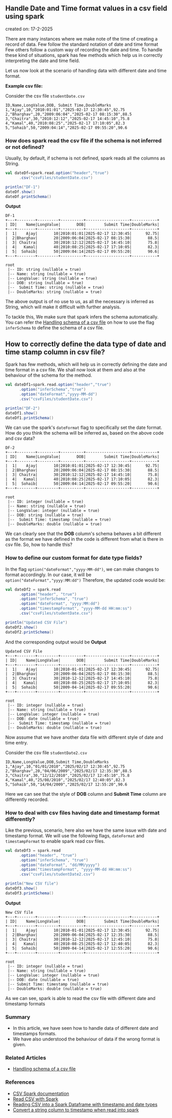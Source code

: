 ## Handle Date and Time format values in a csv field using spark

created on: 17-2-2025

There are many instances where we make note of the time of creating a record of data. Few follow the standard notation of date and time format
Few others follow a custom way of recording the date and time. To handle these kind of situations, spark has few methods which help us in correctly interpreting the date and time field.


Let us now look at the scenario of handling data with different date and time format.

**Example csv file:** 

Consider the csv file `studentDate.csv`
```csv
ID,Name,LongValue,DOB, Submit Time,DoubleMarks
1,"Ajay",10,"2010:01:01","2025-02-17 12:30:45",92.75
2,"Bharghav",20,"2009:06:04","2025-02-17 08:15:30",88.5
3,"Chaitra",30,"2010:12:12","2025-02-17 14:45:10",75.8
4,"Kamal",40,"2010:08:25","2025-02-17 17:10:05",82.3
5,"Sohaib",50,"2009:04:14","2025-02-17 09:55:20",90.6
```

### How does spark read the csv file if the schema is not inferred or not defined?
Usually, by default, if schema is not defined, spark reads all the columns as String.
```scala
val dateDf=spark.read.option("header","true")
      .csv("csvFiles/studentDate.csv")

println("DF-1")
dateDf.show()
dateDf.printSchema()
```
**Output**
```text
DF-1
+---+--------+---------+----------+-------------------+-----------+
| ID|    Name|LongValue|       DOB|        Submit Time|DoubleMarks|
+---+--------+---------+----------+-------------------+-----------+
|  1|    Ajay|       10|2010:01:01|2025-02-17 12:30:45|      92.75|
|  2|Bharghav|       20|2009:06:04|2025-02-17 08:15:30|       88.5|
|  3| Chaitra|       30|2010:12:12|2025-02-17 14:45:10|       75.8|
|  4|   Kamal|       40|2010:08:25|2025-02-17 17:10:05|       82.3|
|  5|  Sohaib|       50|2009:04:14|2025-02-17 09:55:20|       90.6|
+---+--------+---------+----------+-------------------+-----------+

root
 |-- ID: string (nullable = true)
 |-- Name: string (nullable = true)
 |-- LongValue: string (nullable = true)
 |-- DOB: string (nullable = true)
 |--  Submit Time: string (nullable = true)
 |-- DoubleMarks: string (nullable = true)
```
The above output is of no use to us, as all the necessary is inferred as String, which will make it difficult with further analysis.

To tackle this, We make sure that spark infers the schema automatically. You can refer the [Handling schema of a csv file](csv-file-schema-handling.md) on how to use the flag `inferSchema` to define the schema of a csv file.

## How to correctly define the data type of date and time stamp column in csv file?

Spark has few methods, which will help us in correctly defining the date and time format in a csv file.
We shall now look at them and also at the behaviour of the schema for the method.

```scala
val dateDf1=spark.read.option("header","true")
      .option("inferSchema","true")
      .option("dateFormat","yyyy-MM-dd")
      .csv("csvFiles/studentDate.csv")

println("DF-2")
dateDf1.show()
dateDf1.printSchema()
```
We can use the spark's `dateFormat` flag to specifically set the date format.
How do you think the schema will be inferred as, based on the above code and csv data?
```text
DF-2
+---+--------+---------+----------+-------------------+-----------+
| ID|    Name|LongValue|       DOB|        Submit Time|DoubleMarks|
+---+--------+---------+----------+-------------------+-----------+
|  1|    Ajay|       10|2010:01:01|2025-02-17 12:30:45|      92.75|
|  2|Bharghav|       20|2009:06:04|2025-02-17 08:15:30|       88.5|
|  3| Chaitra|       30|2010:12:12|2025-02-17 14:45:10|       75.8|
|  4|   Kamal|       40|2010:08:25|2025-02-17 17:10:05|       82.3|
|  5|  Sohaib|       50|2009:04:14|2025-02-17 09:55:20|       90.6|
+---+--------+---------+----------+-------------------+-----------+

root
 |-- ID: integer (nullable = true)
 |-- Name: string (nullable = true)
 |-- LongValue: integer (nullable = true)
 |-- DOB: string (nullable = true)
 |--  Submit Time: timestamp (nullable = true)
 |-- DoubleMarks: double (nullable = true)
```
We can clearly see that the **DOB** column's schema behaves a bit different as the format we have defined in the code is different from what is there in csv file. 
So, how to handle this?

### How to define our custom format for date type fields?
In the flag `option("dateFormat","yyyy-MM-dd")`, we can make changes to format accordingly. In our case, it will be `option("dateFormat","yyyy:MM:dd")`
Therefore, the updated code would be:
```scala
val dateDf2 = spark.read
      .option("header", "true")
      .option("inferSchema", "true")
      .option("dateFormat", "yyyy:MM:dd")
      .option("timestampFormat", "yyyy-MM-dd HH:mm:ss")
      .csv("csvFiles/studentDate.csv")

println("Updated CSV File")
dateDf2.show()
dateDf2.printSchema()
```
And the corresponding output would be 
**Output**
```text
Updated CSV File
+---+--------+---------+----------+-------------------+-----------+
| ID|    Name|LongValue|       DOB|        Submit Time|DoubleMarks|
+---+--------+---------+----------+-------------------+-----------+
|  1|    Ajay|       10|2010-01-01|2025-02-17 12:30:45|      92.75|
|  2|Bharghav|       20|2009-06-04|2025-02-17 08:15:30|       88.5|
|  3| Chaitra|       30|2010-12-12|2025-02-17 14:45:10|       75.8|
|  4|   Kamal|       40|2010-08-25|2025-02-17 17:10:05|       82.3|
|  5|  Sohaib|       50|2009-04-14|2025-02-17 09:55:20|       90.6|
+---+--------+---------+----------+-------------------+-----------+

root
 |-- ID: integer (nullable = true)
 |-- Name: string (nullable = true)
 |-- LongValue: integer (nullable = true)
 |-- DOB: date (nullable = true)
 |--  Submit Time: timestamp (nullable = true)
 |-- DoubleMarks: double (nullable = true)
```

Now assume that we have another data file with different style of date and time entry.

Consider the csv file `studentDate2.csv`
```csv
ID,Name,LongValue,DOB,Submit Time,DoubleMarks
1,"Ajay",10,"01/01/2010","2025/02/17 12:30:45",92.75
2,"Bharghav",20,"04/06/2009","2025/02/17 12:35:30",88.5
3,"Chaitra",30,"12/12/2010","2025/02/17 12:45:10",75.8
4,"Kamal",40,"25/08/2010","2025/02/17 12:40:05",82.3
5,"Sohaib",50,"14/04/2009","2025/02/17 12:55:20",90.6
```
Here we can see that the style of **DOB** column and **Submit Time** column are differently recorded.

### How to deal with csv files having date and timestamp format differently?

Like the previous, scenario, here also we have the same issue with date and timestamp format. We will use the following flags, `dateFormat` and `timestampFormat` to enable spark read csv files.
```scala
val dateDf3 = spark.read
      .option("header", "true")
      .option("inferSchema", "true")
      .option("dateFormat", "dd/MM/yyyy")
      .option("timestampFormat", "yyyy-MM-dd HH:mm:ss")
      .csv("csvFiles/studentDate2.csv")

println("New CSV file")
dateDf3.show()
dateDf3.printSchema()
```
**Output**
```text
New CSV file
+---+--------+---------+----------+-------------------+-----------+
| ID|    Name|LongValue|       DOB|        Submit Time|DoubleMarks|
+---+--------+---------+----------+-------------------+-----------+
|  1|    Ajay|       10|2010-01-01|2025-02-17 12:30:45|      92.75|
|  2|Bharghav|       20|2009-06-04|2025-02-17 12:35:30|       88.5|
|  3| Chaitra|       30|2010-12-12|2025-02-17 12:45:10|       75.8|
|  4|   Kamal|       40|2010-08-25|2025-02-17 12:40:05|       82.3|
|  5|  Sohaib|       50|2009-04-14|2025-02-17 12:55:20|       90.6|
+---+--------+---------+----------+-------------------+-----------+

root
 |-- ID: integer (nullable = true)
 |-- Name: string (nullable = true)
 |-- LongValue: integer (nullable = true)
 |-- DOB: date (nullable = true)
 |-- Submit Time: timestamp (nullable = true)
 |-- DoubleMarks: double (nullable = true)
```

As we can see, spark is able to read the csv file with different date and timestamp formats


### Summary
- In this article, we have seen how to handle data of different date and timestamps formats.
- We have also understood the behaviour of data if the wrong format is given.

### Related Articles
- [Handling schema of a csv file](csv-file-schema-handling.md)

### References
- [CSV Spark documentation](https://spark.apache.org/docs/3.5.4/sql-data-sources-csv.html)
- [Read CSV with Spark](https://stackoverflow.com/questions/38647132/read-csv-with-spark)
- [Reading CSV into a Spark Dataframe with timestamp and date types](https://stackoverflow.com/questions/40878243/reading-csv-into-a-spark-dataframe-with-timestamp-and-date-types)
- [Convert a string column to timestamp when read into spark](https://stackoverflow.com/questions/57705211/convert-a-string-column-to-timestamp-when-read-into-spark)
